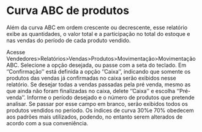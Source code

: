 # Curva ABC de produtos

Além da curva ABC em ordem crescente ou decrescente, esse relatório exibe as quantidades, o valor total e a participação no total do estoque e nas vendas do período de cada produto  vendido.

Acesse Vendedores>Relatórios>Vendas>Produtos>Movimentação>Movimentação ABC. Selecione a opção desejada, ou passe com a seta do teclado. Em ‘’Confirmação’’ está definida a opção ‘’Caixa’’, indicando que somente os produtos das vendas já confirmadas no caixa serão exibidos nesse relatório. Se desejar todas a vendas passadas pela pré venda, mesmo as que ainda não foram finalizadas no caixa, delete ‘’Caixa’’ e escolha ‘’Pré-venda’’. Informe o período desejado e o número de produtos que pretende analisar. Se passar por esse campo em branco, serão exibidos todos os produtos vendidos no período. Os índices de curva 30%e 70% obedecem aos padrões mais utilizados, podendo, no entanto serem alterados de acordo com a sua conveniência.